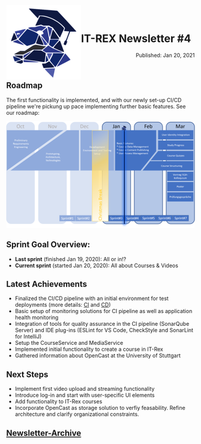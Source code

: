 <img align="left" width="200" src="../graphix/rexlogo.png"/>
<br/>
<br/>

# IT-REX Newsletter #4

<p align="right">Published: Jan 20, 2021</p>
<br/>

## Roadmap

The first functionality is implemented, and with our newly set-up CI/CD pipeline we're pickung up pace implementing further basic features. See our roadmap:

![Roadmap](../graphix/roadmap04.png)

## Sprint Goal Overview:
* **Last sprint** (finished Jan 19, 2020): All or in!?
* **Current sprint** (started Jan 20, 2020): All about Courses & Videos

## Latest Achievements

* Finalized the CI/CD pipeline with an initial environment for test deployments (more details: [CI](https://github.com/IT-REX-Platform/Wiki/wiki/DevOps) and [CD](https://github.com/IT-REX-Platform/Wiki/wiki/DevOps--Production-Environment-(CD)))
* Basic setup of monitoring solutions for CI pipeline as well as application health monitoring
* Integration of tools for quality assurance in the CI pipeline (SonarQube Server) and IDE plug-ins (ESLint for VS Code, CheckStyle and SonarLint for IntelliJ)
* Setup the CourseService and MediaService
* Implemented initial functionality to create a course in IT-Rex
* Gathered information about OpenCast at the University of Stuttgart

## Next Steps

* Implement first video upload and streaming functionality
* Introduce log-in and start with user-specific UI elements
* Add functionality to IT-Rex courses
* Incorporate OpenCast as storage solution to verfiy feasability. Refine architecture and clarify organizational constraints.

## [Newsletter-Archive](https://github.com/IT-REX-Platform/Wiki/tree/main/newsletter/archive)